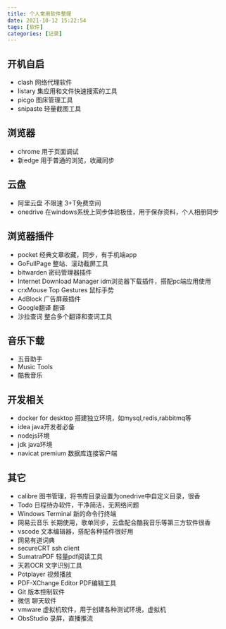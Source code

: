 ```yaml
---
title: 个人常用软件整理
date: 2021-10-12 15:22:54
tags: [软件]
categories: [记录]
---
```


## 开机自启

* clash  网络代理软件
* listary 集应用和文件快速搜索的工具
* picgo  图床管理工具
* snipaste 轻量截图工具

## 浏览器

* chrome  用于页面调试
* 新edge  用于普通的浏览，收藏同步

## 云盘

* 阿里云盘 不限速 3+T免费空间 
* onedrive  在windows系统上同步体验极佳，用于保存资料，个人相册同步

## 浏览器插件

* pocket  经典文章收藏，同步，有手机端app
* GoFullPage  整站、滚动截屏工具
* bitwarden  密码管理器插件
* Internet Download Manager  idm浏览器下载插件，搭配pc端应用使用
* crxMouse Top Gestures  鼠标手势
* AdBlock  广告屏蔽插件
* Google翻译  翻译
* 沙拉查词 整合多个翻译和查词工具

## 音乐下载

* 五音助手
* Music Tools
* 酷我音乐

## 开发相关

* docker for desktop 搭建独立环境，如mysql,redis,rabbitmq等
* idea java开发者必备
* nodejs环境
* jdk java环境
* navicat premium  数据库连接客户端

## 其它

* calibre 图书管理，将书库目录设置为onedrive中自定义目录，很香
* Todo 日程待办软件，干净简洁，无网络问题
* Windows Terminal  新的命令行终端
* 网易云音乐  长期使用，歌单同步，云盘配合酷我音乐等第三方软件很香
* vscode  文本编辑器，搭配各种插件很好用
* 网易有道词典
* secureCRT  ssh client
* SumatraPDF 轻量pdf阅读工具
* 天若OCR  文字识别工具
* Potplayer  视频播放
* PDF-XChange Editor  PDF编辑工具
* Git 版本控制软件
* 微信 聊天软件
* vmware 虚拟机软件，用于创建各种测试环境，虚拟机
* ObsStudio  录屏，直播推流